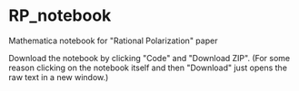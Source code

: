 # RP_notebook
Mathematica notebook for "Rational Polarization" paper

Download the notebook by clicking "Code" and "Download ZIP". (For some reason clicking on the notebook itself and then "Download" just opens the raw text in a new window.)


